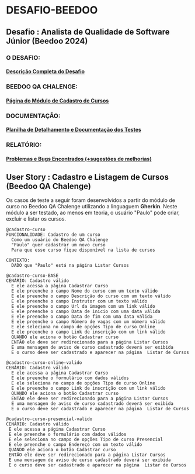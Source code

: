 # DESAFIO-BEEDOO
## Desafio : Analista de Qualidade de Software Júnior (Beedoo 2024)


### O DESAFIO:
#### [Descrição Completa do Desafio](https://complex-night-ddb.notion.site/Desafio-Analista-de-Qualidade-de-Software-J-nior-5cef7366f66b41e890aada4d3f47f36f)

### BEEDOO QA CHALENGE:
#### [Página do Módulo de Cadastro de Cursos](https://creative-sherbet-a51eac.netlify.app/)

### DOCUMENTAÇÃO:
#### [Planilha de Detalhamento e Documentação dos Testes](https://www.google.com.br/)

### RELATÓRIO:
#### [Problemas e Bugs Encontrados (+sugestões de melhorias)](https://www.google.com.br/)
  
## User Story : Cadastro e Listagem de Cursos (Beedoo QA Chalenge)
Os casos de teste a seguir foram desenvolvidos a partir do módulo de curso no Beedoo QA Chalenge utilizando a linguaguem **Gherkin**. Neste módulo a ser testado, ao menos em teoria, o usuário "Paulo" pode criar, excluir e listar os cursos. 



```
@cadastro-curso
FUNCIONALIDADE: Cadastro de um curso
  Como um usuário do Beedoo QA Chalenge
  "Paulo" quer cadastrar um novo curso
  Para que esse curso fique disponível na lista de cursos

CONTEXTO:
  DADO que "Paulo" está na página Listar Cursos
```

```
@cadastro-curso-BASE
CENÁRIO: Cadastro válido
  E ele acessa a página Cadastrar Curso
  E ele preenche o campo Nome do curso com um texto válido
  E ele preenche o campo Descrição do curso com um texto válido
  E ele preenche o campo Instrutor com um texto válido
  E ele preenche o campo Url da imagem com um link válido
  E ele preenche o campo Data de inicio com uma data válida
  E ele preenche o campo Data de fim com uma data válida
  E ele preenche o campo Número de vagas com um número válido
  E ele seleciona no campo de opções Tipo de curso Online
  E ele preenche o campo Link de inscrição com um link válido
  QUANDO ele aciona o botão Cadastrar curso
  ENTÃO ele deve ser redirecionado para a página Listar Cursos
  E uma mensagem de aviso de curso cadastrado deverá ser exibida
  E o curso deve ser cadastrado e aparecer na página  Listar de Cursos
```

```
@cadastro-curso-online-valido
CENÁRIO: Cadastro válido
  E ele acessa a página Cadastrar Curso
  E ele preenche o formulário com dados válidos
  E ele seleciona no campo de opções Tipo de curso Online
  E ele preenche o campo Link de inscrição com um link válido
  QUANDO ele aciona o botão Cadastrar curso
  ENTÃO ele deve ser redirecionado para a página Listar Cursos
  E uma mensagem de aviso de curso cadastrado deverá ser exibida
  E o curso deve ser cadastrado e aparecer na página  Listar de Cursos
```

 ```
@cadastro-curso-presencial-valido
CENÁRIO: Cadastro válido
  E ele acessa a página Cadastrar Curso
  E ele preenche o formulário com dados válidos
  E ele seleciona no campo de opções Tipo de curso Presencial
  E ele preenche o campo Endereço com um texto válido
  QUANDO ele aciona o botão Cadastrar curso
  ENTÃO ele deve ser redirecionado para a página Listar Cursos
  E uma mensagem de aviso de curso cadastrado deverá ser exibida
  E o curso deve ser cadastrado e aparecer na página  Listar de Cursos
```

